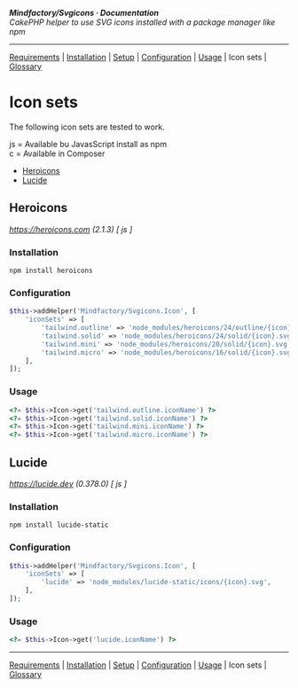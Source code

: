 **_Mindfactory/Svgicons · Documentation_**  
_CakePHP helper to use SVG icons installed with a package manager like npm_

---

[Requirements](req.md) | [Installation](install.md) | [Setup](setup.md) | [Configuration](config.md) | [Usage](use.md) | Icon sets | [Glossary](glos.md)

# Icon sets

The following icon sets are tested to work.

js = Available bu JavasScript install as npm  
c = Available in Composer

- [Heroicons](#heroicons)
- [Lucide](#lucide)

## Heroicons

*https://heroicons.com (2.1.3) [ js ]*

### Installation

```
npm install heroicons
```

### Configuration

```php
$this->addHelper('Mindfactory/Svgicons.Icon', [
    'iconSets' => [
        'tailwind.outline' => 'node_modules/heroicons/24/outline/{icon}.svg',
        'tailwind.solid' => 'node_modules/heroicons/24/solid/{icon}.svg',
        'tailwind.mini' => 'node_modules/heroicons/20/solid/{icon}.svg',
        'tailwind.micro' => 'node_modules/heroicons/16/solid/{icon}.svg',
    ],
]);
```

### Usage

```php
<?= $this->Icon->get('tailwind.outline.iconName') ?>
<?= $this->Icon->get('tailwind.solid.iconName') ?>
<?= $this->Icon->get('tailwind.mini.iconName') ?>
<?= $this->Icon->get('tailwind.micro.iconName') ?>
```

## Lucide

*https://lucide.dev (0.378.0) [ js ]*

### Installation

```
npm install lucide-static
```

### Configuration

```php
$this->addHelper('Mindfactory/Svgicons.Icon', [
    'iconSets' => [
        'lucide' => 'node_modules/lucide-static/icons/{icon}.svg',
    ],
]);
```

### Usage

```php
<?= $this->Icon->get('lucide.iconName') ?>
```

---

[Requirements](req.md) | [Installation](install.md) | [Setup](setup.md) | [Configuration](config.md) | [Usage](use.md) | Icon sets | [Glossary](glos.md)
